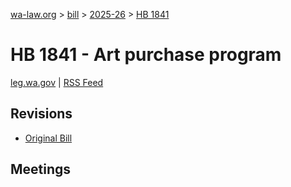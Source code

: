 [wa-law.org](/) > [bill](/bill/) > [2025-26](/bill/2025-26/) > [HB 1841](/bill/2025-26/hb/1841/)

# HB 1841 - Art purchase program
[leg.wa.gov](https://app.leg.wa.gov/billsummary?BillNumber=1841&Year=2025&Initiative=false) | [RSS Feed](./rss.xml)

## Revisions
* [Original Bill](1/)

## Meetings